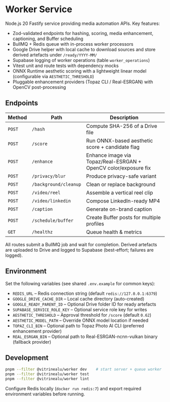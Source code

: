 # Worker Service

Node.js 20 Fastify service providing media automation APIs. Key features:

- Zod-validated endpoints for hashing, scoring, media enhancement, captioning, and Buffer scheduling
- BullMQ + Redis queue with in-process worker processors
- Google Drive helper with local cache to download sources and store derived artefacts under `/ready/YYYY-MM/`
- Supabase logging of worker operations (table `worker_operations`)
- Vitest unit and route tests with dependency mocks
- ONNX Runtime aesthetic scoring with a lightweight linear model (configurable via `AESTHETIC_THRESHOLD`)
- Pluggable enhancement providers (Topaz CLI / Real-ESRGAN) with OpenCV post-processing

## Endpoints

| Method | Path | Description |
| --- | --- | --- |
| `POST` | `/hash` | Compute SHA-256 of a Drive file |
| `POST` | `/score` | Run ONNX-based aesthetic score + candidate flag |
| `POST` | `/enhance` | Enhance image via Topaz/Real-ESRGAN + OpenCV color/exposure fix |
| `POST` | `/privacy/blur` | Produce privacy-safe variant |
| `POST` | `/background/cleanup` | Clean or replace background |
| `POST` | `/video/reel` | Assemble a vertical reel clip |
| `POST` | `/video/linkedin` | Compose LinkedIn-ready MP4 |
| `POST` | `/caption` | Generate on-brand caption |
| `POST` | `/schedule/buffer` | Create Buffer posts for multiple profiles |
| `GET` | `/healthz` | Queue health & metrics |

All routes submit a BullMQ job and wait for completion. Derived artefacts are uploaded to Drive and logged to Supabase (best-effort; failures are logged).

## Environment

Set the following variables (see shared `.env.example` for common keys):

- `REDIS_URL` – Redis connection string (default `redis://127.0.0.1:6379`)
- `GOOGLE_DRIVE_CACHE_DIR` – Local cache directory (auto-created)
- `GOOGLE_READY_PARENT_ID` – Optional Drive folder ID for ready artefacts
- `SUPABASE_SERVICE_ROLE_KEY` – Optional service role key for writes
- `AESTHETIC_THRESHOLD` – Approval threshold for `/score` (default `0.62`)
- `AESTHETIC_MODEL_PATH` – Override ONNX model location if needed
- `TOPAZ_CLI_BIN` – Optional path to Topaz Photo AI CLI (preferred enhancement provider)
- `REAL_ESRGAN_BIN` – Optional path to Real-ESRGAN-ncnn-vulkan binary (fallback provider)

## Development

```bash
pnpm --filter @vitrinealu/worker dev    # start server + queue worker
pnpm --filter @vitrinealu/worker test
pnpm --filter @vitrinealu/worker lint
```

Configure Redis locally (`docker run redis:7`) and export required environment variables before running.
